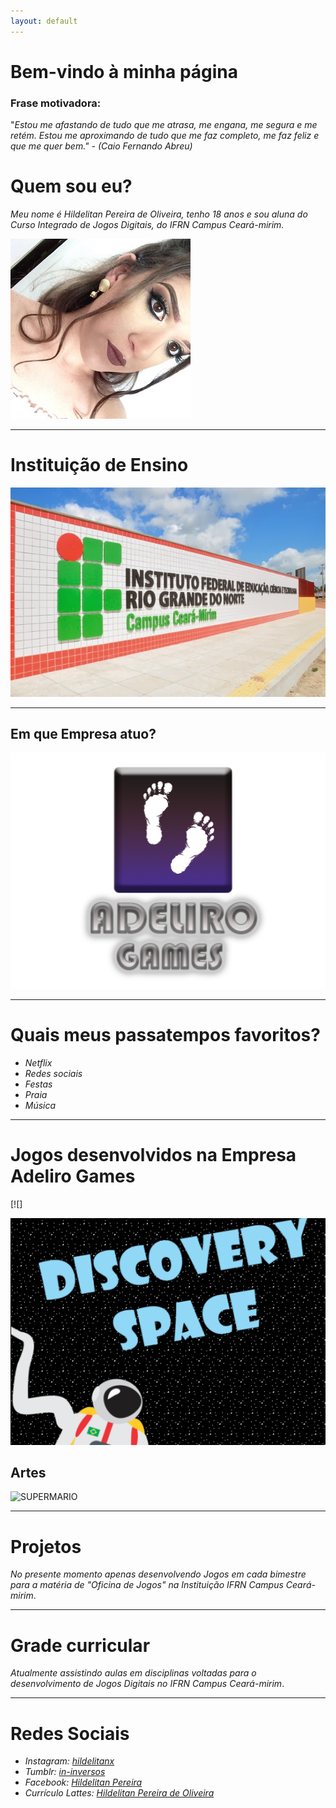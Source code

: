 ```yaml
---
layout: default
---
```


# Bem-vindo à minha página

### Frase motivadora:

"_Estou me afastando de tudo que me atrasa, me engana, me segura e me retém. Estou me aproximando de tudo que me faz completo, me faz feliz e que me quer bem." - (Caio Fernando Abreu)_

# Quem sou eu?

_Meu nome é Hildelitan Pereira de Oliveira, tenho 18 anos e sou aluna do Curso Integrado de Jogos Digitais, do IFRN Campus Ceará-mirim._

![](fotopessoal.jpg)

* * *

# Instituição de Ensino

![](escola.JPG)

* * * 

## Em que Empresa atuo?

![](marcaempresa.png)

* * * 

# Quais meus passatempos favoritos?

* _Netflix_  
* _Redes sociais_  
* _Festas_  
* _Praia_  
* _Música_  

* * * 

# Jogos desenvolvidos na Empresa Adeliro Games

[![]

[![](discoveryspace.png)](https://hildelitan.github.io/DiscoverySpace/)


## Artes


![SUPERMARIO](http://www.imagenspng.com.br/wp-content/uploads/2015/02/super-mario-01.png)

* * *

# Projetos

_No presente momento apenas desenvolvendo Jogos em cada bimestre para a matéria de "Oficina de Jogos" na Instituição IFRN Campus Ceará-mirim_.  

* * *

# Grade curricular

_Atualmente assistindo aulas em disciplinas voltadas para o desenvolvimento de Jogos Digitais no IFRN Campus Ceará-mirim_. 

* * *

# Redes Sociais 

* _Instagram:  [hildelitanx](https://www.instagram.com/hildelitanx/)_    
* _Tumblr:  [in-inversos](http://in-inversos.tumblr.com/)_    
* _Facebook:  [Hildelitan Pereira](https://www.facebook.com/hildelitan)_    
* _Currículo Lattes: [Hildelitan Pereira de Oliveira](http://lattes.cnpq.br/5361936635040520)_  
